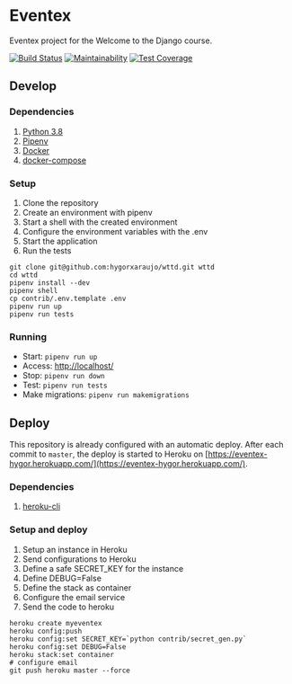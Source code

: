# Eventex

Eventex project for the Welcome to the Django course.

[![Build Status](https://travis-ci.org/hygorxaraujo/wttd.svg?branch=master)](https://travis-ci.org/hygorxaraujo/wttd)
[![Maintainability](https://api.codeclimate.com/v1/badges/95cd755c89262bfcac7e/maintainability)](https://codeclimate.com/github/hygorxaraujo/wttd/maintainability)
[![Test Coverage](https://api.codeclimate.com/v1/badges/95cd755c89262bfcac7e/test_coverage)](https://codeclimate.com/github/hygorxaraujo/wttd/test_coverage)

## Develop

### Dependencies

1. [Python 3.8](https://www.python.org/downloads/)
2. [Pipenv](https://pipenv-fork.readthedocs.io/en/latest/)
3. [Docker](https://docs.docker.com/v17.12/install/)
4. [docker-compose](https://docs.docker.com/compose/install/)

### Setup

1. Clone the repository
2. Create an environment with pipenv
3. Start a shell with the created environment
4. Configure the environment variables with the .env
5. Start the application
6. Run the tests

```console
git clone git@github.com:hygorxaraujo/wttd.git wttd
cd wttd
pipenv install --dev
pipenv shell
cp contrib/.env.template .env
pipenv run up
pipenv run tests
```

### Running

- Start: `pipenv run up`
- Access: [http://localhost/](http://localhost/)
- Stop: `pipenv run down`
- Test: `pipenv run tests`
- Make migrations: `pipenv run makemigrations`

## Deploy
This repository is already configured with an automatic deploy.
After each commit to `master`, the deploy is started to Heroku on [https://eventex-hygor.herokuapp.com/](https://eventex-hygor.herokuapp.com/).

### Dependencies
1. [heroku-cli](https://devcenter.heroku.com/articles/heroku-cli#download-and-install)

### Setup and deploy
1. Setup an instance in Heroku
2. Send configurations to Heroku
3. Define a safe SECRET_KEY for the instance
4. Define DEBUG=False
5. Define the stack as container
6. Configure the email service
7. Send the code to heroku

```console
heroku create myeventex
heroku config:push
heroku config:set SECRET_KEY=`python contrib/secret_gen.py`
heroku config:set DEBUG=False
heroku stack:set container
# configure email
git push heroku master --force
```
